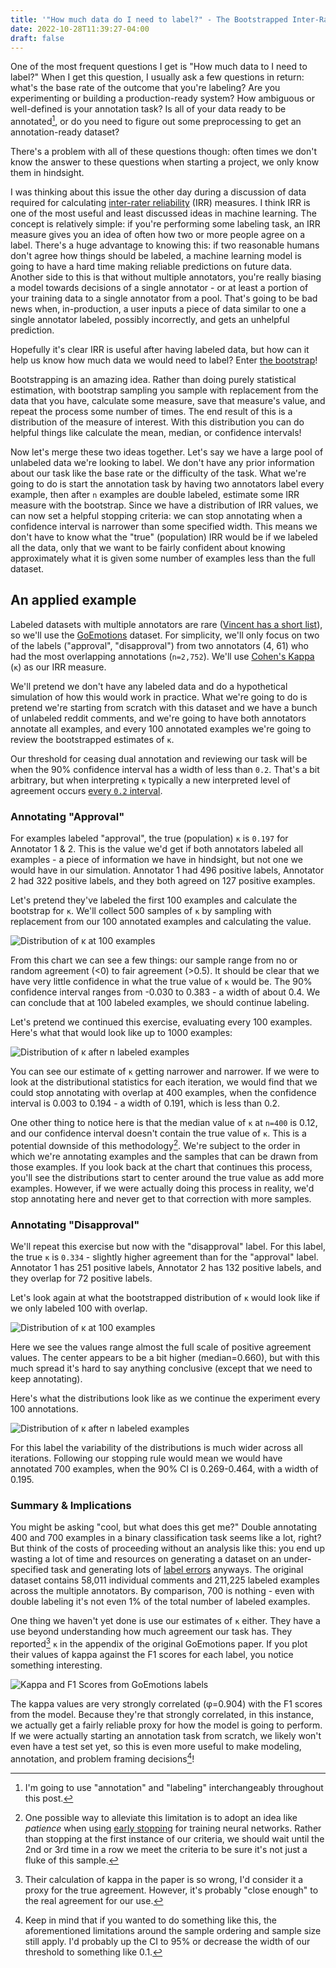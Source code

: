 ```yaml
---
title: '"How much data do I need to label?" - The Bootstrapped Inter-Rater Reliability Answer'
date: 2022-10-28T11:39:27-04:00
draft: false
---
```

<meta name="twitter:card" content="summary">
<meta name="twitter:site" content="@pmbaumgartner">
<meta name="twitter:creator" content="@pmbaumgartner">
<meta name="twitter:title" content='"How much data do I need to label?"'>
<meta name="twitter:description" content="Let's do the bootstrap and find out!">
<meta name="twitter:image" content="https://i.ibb.co/0rNMYXV/facesweird.png">

One of the most frequent questions I get is "How much data to I need to label?" When I get this question, I usually ask a few questions in return: what's the base rate of the outcome that you're labeling? Are you experimenting or building a production-ready system? How ambiguous or well-defined is your annotation task? Is all of your data ready to be annotated[^1], or do you need to figure out some preprocessing to get an annotation-ready dataset?

There's a problem with all of these questions though: often times we don't know the answer to these questions when starting a project, we only know them in hindsight.

I was thinking about this issue the other day during a discussion of data required for calculating [inter-rater reliability](https://en.wikipedia.org/wiki/Inter-rater_reliability) (IRR) measures. I think IRR is one of the most useful and least discussed ideas in machine learning. The concept is relatively simple: if you're performing some labeling task, an IRR measure gives you an idea of often how two or more people agree on a label. There's a huge advantage to knowing this: if two reasonable humans don't agree how things should be labeled, a machine learning model is going to have a hard time making reliable predictions on future data. Another side to this is that without multiple annotators, you're really biasing a model towards decisions of a single annotator - or at least a portion of your training data to a single annotator from a pool. That's going to be bad news when, in-production, a user inputs a piece of data similar to one a single annotator labeled, possibly incorrectly, and gets an unhelpful prediction.

Hopefully it's clear IRR is useful after having labeled data, but how can it help us know how much data we would need to label? Enter [the bootstrap](https://en.wikipedia.org/wiki/Bootstrapping_(statistics))!

Bootstrapping is an amazing idea. Rather than doing purely statistical estimation, with bootstrap sampling you sample with replacement from the data that you have, calculate some measure, save that measure's value, and repeat the process some number of times. The end result of this is a distribution of the measure of interest. With this distribution you can do helpful things like calculate the mean, median, or confidence intervals!

Now let's merge these two ideas together. Let's say we have a large pool of unlabeled data we're looking to label. We don't have any prior information about our task like the base rate or the difficulty of the task. What we're going to do is start the annotation task by having two annotators label every example, then after `n` examples are double labeled, estimate some IRR measure with the bootstrap. Since we have a distribution of IRR values, we can now set a helpful stopping criteria: we can stop annotating when a confidence interval is narrower than some specified width. This means we don't have to know what the "true" (population) IRR would be if we labeled all the data, only that we want to be fairly confident about knowing approximately what it is given some number of examples less than the full dataset.

## An applied example

Labeled datasets with multiple annotators are rare ([Vincent has a short list](https://koaning.io/til/2022-10-07-annotation-datasets/)), so we'll use the [GoEmotions](https://arxiv.org/abs/2005.00547) dataset. For simplicity, we'll only focus on two of the labels ("approval", "disapproval") from two annotators (4, 61) who had the most overlapping annotations (`n=2,752`). We'll use [Cohen's Kappa](https://en.wikipedia.org/wiki/Cohen%27s_kappa) (`κ`) as our IRR measure.

We'll pretend we don't have any labeled data and do a hypothetical simulation of how this would work in practice. What we're going to do is pretend we're starting from scratch with this dataset and we have a bunch of unlabeled reddit comments, and we're going to have both annotators annotate all examples, and every 100 annotated examples we're going to review the bootstrapped estimates of `κ`.

Our threshold for ceasing dual annotation and reviewing our task will be when the 90% confidence interval has a width of less than `0.2`. That's a bit arbitrary, but when interpreting `κ` typically a new interpreted level of agreement occurs [every `0.2` interval](https://www.statology.org/cohens-kappa-statistic/).

### Annotating "Approval"

For examples labeled "approval", the true (population) `κ` is `0.197` for Annotator 1 & 2. This is the value we'd get if both annotators labeled all examples - a piece of information we have in hindsight, but not one we would have in our simulation. Annotator 1 had 496 positive labels, Annotator 2 had 322 positive labels, and they both agreed on 127 positive examples.

Let's pretend they've labeled the first 100 examples and calculate the bootstrap for `κ`. We'll collect 500 samples of `κ` by sampling with replacement from our 100 annotated examples and calculating the value.

![Distribution of κ at 100 examples](approval100.svg)

From this chart we can see a few things: our sample range from no or random agreement (<0) to fair agreement (>0.5). It should be clear that we have very little confidence in what the true value of `κ` would be. The 90% confidence interval ranges from -0.030 to 0.383 - a width of about 0.4. We can conclude that at 100 labeled examples, we should continue labeling.

Let's pretend we continued this exercise, evaluating every 100 examples. Here's what that would look like up to 1000 examples:

![Distribution of κ after n labeled examples](approval-all.svg)

You can see our estimate of `κ` getting narrower and narrower. If we were to look at the distributional statistics for each iteration, we would find that we could stop annotating with overlap at 400 examples, when the confidence interval is 0.003 to 0.194 - a width of 0.191, which is less than 0.2. 

One other thing to notice here is that the median value of `κ` at `n=400` is 0.12, and our confidence interval doesn't contain the true value of `κ`. This is a potential downside of this methodology[^3]. We're subject to the order in which we're annotating examples and the samples that can be drawn from those examples. If you look back at the chart that continues this process, you'll see the distributions start to center around the true value as add more examples. However, if we were actually doing this process in reality, we'd stop annotating here and never get to that correction with more samples.

### Annotating "Disapproval"

We'll repeat this exercise but now with the "disapproval" label. For this label, the true `κ` is `0.334` - slightly higher agreement than for the "approval" label. Annotator 1 has 251 positive labels, Annotator 2 has 132 positive labels, and they overlap for 72 positive labels.

Let's look again at what the bootstrapped distribution of `κ` would look like if we only labeled 100 with overlap.

![Distribution of κ at 100 examples](disapproval100.svg)

Here we see the values range almost the full scale of positive agreement values. The center appears to be a bit higher (median=0.660), but with this much spread it's hard to say anything conclusive (except that we need to keep annotating).

Here's what the distributions look like as we continue the experiment every 100 annotations.

![Distribution of κ after n labeled examples](disapproval-all.svg)

For this label the variability of the distributions is much wider across all iterations. Following our stopping rule would mean we would have annotated 700 examples, when the 90% CI is 0.269-0.464, with a width of 0.195.

### Summary & Implications

You might be asking "cool, but what does this get me?" Double annotating 400 and 700 examples in a binary classification task seems like a lot, right? But think of the costs of proceeding without an analysis like this: you end up wasting a lot of time and resources on generating a dataset on an under-specified task and generating lots of [label errors](https://www.surgehq.ai/blog/30-percent-of-googles-reddit-emotions-dataset-is-mislabeled) anyways. The original dataset contains 58,011 individual comments and 211,225 labeled examples across the multiple annotators. By comparison, 700 is nothing - even with double labeling it's not even 1% of the total number of labeled examples.

One thing we haven't yet done is use our estimates of `κ` either. They have a use beyond understanding how much agreement our task has. They reported[^2] `κ` in the appendix of the original GoEmotions paper. If you plot their values of kappa against the F1 scores for each label, you notice something interesting.

![Kappa and F1 Scores from GoEmotions labels](kappaf1.svg)

The kappa values are very strongly correlated (φ=0.904) with the F1 scores from the model. Because they're that strongly correlated, in this instance, we actually get a fairly reliable proxy for how the model is going to perform. If we were actually starting an annotation task from scratch, we likely won't even have a test set yet, so this is even more useful to make modeling, annotation, and problem framing decisions[^4]!


[^1]: I'm going to use "annotation" and "labeling" interchangeably throughout this post.
[^2]: Their calculation of kappa in the paper is so wrong, I'd consider it a proxy for the true agreement. However, it's probably "close enough" to the real agreement for our use.
[^3]: One possible way to alleviate this limitation is to adopt an idea like _patience_ when using [early stopping](https://machinelearningmastery.com/how-to-stop-training-deep-neural-networks-at-the-right-time-using-early-stopping/) for training neural networks. Rather than stopping at the first instance of our criteria, we should wait until the 2nd or 3rd time in a row we meet the criteria to be sure it's not just a fluke of this sample.
[^4]: Keep in mind that if you wanted to do something like this, the aforementioned limitations around the sample ordering and sample size still apply. I'd probably up the CI to 95% or decrease the width of our threshold to something like 0.1.